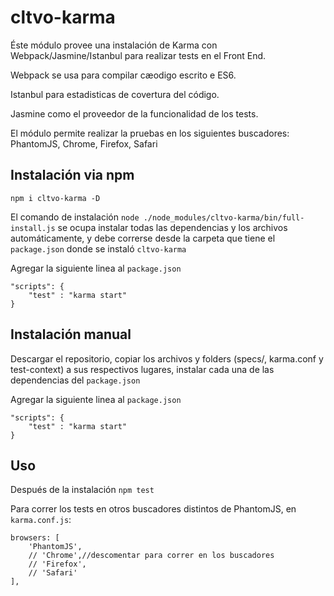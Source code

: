 # cltvo-karma

Éste módulo provee una instalación de Karma con Webpack/Jasmine/Istanbul para realizar tests en el Front End.

Webpack se usa para compilar cæodigo escrito e ES6.

Istanbul para estadisticas de covertura del código.

Jasmine como el proveedor de la funcionalidad de los tests.

El módulo permite realizar la pruebas en los siguientes buscadores: PhantomJS, Chrome, Firefox, Safari


## Instalación via npm

`npm i cltvo-karma -D`

El comando de instalación `node ./node_modules/cltvo-karma/bin/full-install.js` se ocupa instalar todas las dependencias y los archivos automáticamente, y debe correrse desde la carpeta que tiene el `package.json` donde se instaló `cltvo-karma`

Agregar la siguiente linea al `package.json`

```
"scripts": {
	"test" : "karma start"
}
```


## Instalación manual

Descargar el repositorio, copiar los archivos y folders (specs/, karma.conf y test-context) a sus respectivos lugares, instalar cada una de las dependencias del `package.json`

Agregar la siguiente linea al `package.json`

```
"scripts": {
	"test" : "karma start"
}
```


## Uso

Después de la instalación `npm test`

Para correr los tests en otros buscadores distintos de PhantomJS, en `karma.conf.js`:
```
browsers: [
    'PhantomJS', 
    // 'Chrome',//descomentar para correr en los buscadores
    // 'Firefox',
    // 'Safari'
],
```